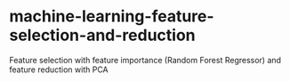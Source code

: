 # machine-learning-feature-selection-and-reduction
Feature selection with feature importance (Random Forest Regressor) and feature reduction with PCA
